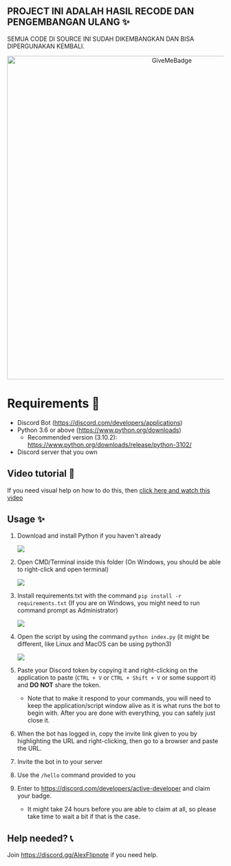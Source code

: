 ## PROJECT INI ADALAH HASIL RECODE DAN PENGEMBANGAN ULANG ✨
SEMUA CODE DI SOURCE INI SUDAH DIKEMBANGKAN DAN BISA DIPERGUNAKAN KEMBALI.


<p align="center">
  <img alt="GiveMeBadge" src="https://i.alexflipnote.dev/6DKsc2i.png" width="750px">
</p>

# Requirements 🧾
- Discord Bot (https://discord.com/developers/applications)
- Python 3.6 or above (https://www.python.org/downloads)
  - Recommended version (3.10.2): https://www.python.org/downloads/release/python-3102/
- Discord server that you own

## Video tutorial 📼
If you need visual help on how to do this, then [click here and watch this video](https://i.alexflipnote.dev/7TzozoL.mp4)

## Usage ✨
1. Download and install Python if you haven't already

   ![](https://i.alexflipnote.dev/2Ucs5Hf.png)
2. Open CMD/Terminal inside this folder (On Windows, you should be able to right-click and open terminal)

   ![](https://i.alexflipnote.dev/7PvV4Eo.png)
3. Install requirements.txt with the command `pip install -r requirements.txt`
   (If you are on Windows, you might need to run command prompt as Administrator)

   ![](https://i.alexflipnote.dev/4QPnZiX.gif)

4. Open the script by using the command `python index.py` (it might be different, like Linux and MacOS can be using python3)

   ![](https://i.alexflipnote.dev/9BNt3XM.png)
5. Paste your Discord token by copying it and right-clicking on the application to paste (`CTRL + V` or `CTRL + Shift + V` or some support it) and **DO NOT** share the token.
   - Note that to make it respond to your commands, you will need to keep the application/script window alive as it is what runs the bot to begin with. After you are done with everything, you can safely just close it.
6. When the bot has logged in, copy the invite link given to you by highlighting the URL and right-clicking, then go to a browser and paste the URL.
7. Invite the bot in to your server
8. Use the `/hello` command provided to you
9. Enter to https://discord.com/developers/active-developer and claim your badge.
   - It might take 24 hours before you are able to claim at all, so please take time to wait a bit if that is the case.

## Help needed? 📞
Join https://discord.gg/AlexFlipnote if you need help.
